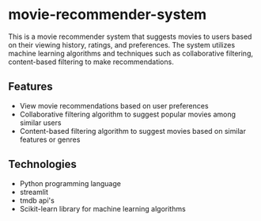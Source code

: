 # movie-recommender-system
This is a movie recommender system that suggests movies to users based on their viewing history, ratings, and preferences. The system utilizes machine learning algorithms and techniques such as collaborative filtering, content-based filtering  to make recommendations.

## Features

- View movie recommendations based on user preferences 
- Collaborative filtering algorithm to suggest popular movies among similar users
- Content-based filtering algorithm to suggest movies based on similar features or genres

## Technologies

- Python programming language
- streamlit 
- tmdb api's
- Scikit-learn library for machine learning algorithms
